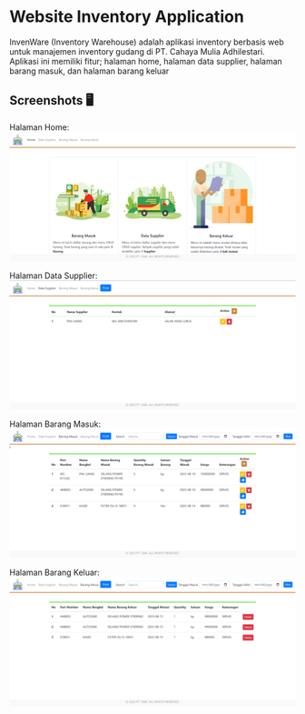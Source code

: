 # Website Inventory Application
InvenWare (Inventory Warehouse) adalah aplikasi inventory berbasis web untuk manajemen inventory gudang di PT. Cahaya Mulia Adhilestari. Aplikasi ini memiliki fitur; halaman home, halaman data supplier, halaman barang masuk, dan halaman barang keluar

## Screenshots 🖥️ 
Halaman Home: 
![](https://github.com/Chafithafid30/Warehouse-Inventory-Application/blob/3a4d57968bffbb85548b12aec38f951679f6ce5f/Home.png)

Halaman Data Supplier: 
![](https://github.com/Chafithafid30/Warehouse-Inventory-Application/blob/fad25a64d844b53474d5af2b92d41becb57af52b/Halaman%20Data%20Supplier.png)

Halaman Barang Masuk:
![](https://github.com/Chafithafid30/Warehouse-Inventory-Application/blob/fad25a64d844b53474d5af2b92d41becb57af52b/Halaman%20Barang%20Masuk.png)

Halaman Barang Keluar:
![](https://github.com/Chafithafid30/Warehouse-Inventory-Application/blob/fad25a64d844b53474d5af2b92d41becb57af52b/Halaman%20Barang%20Keluar.png)
